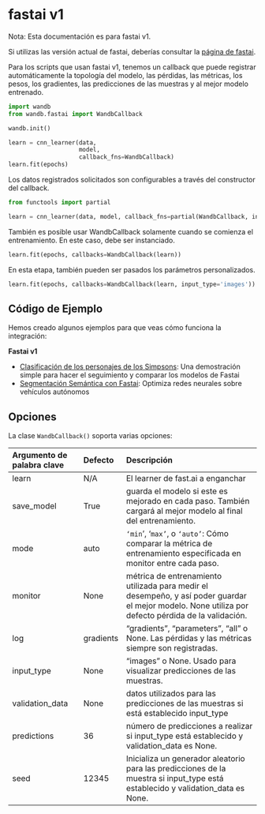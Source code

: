 # fastai v1

Nota: Esta documentación es para fastai v1.

Si utilizas las versión actual de fastai, deberías consultar la [página de fastai](https://docs.wandb.ai/integrations/fastai).

Para los scripts que usan fastai v1, tenemos un callback que puede registrar automáticamente la topología del modelo, las pérdidas, las métricas, los pesos, los gradientes, las predicciones de las muestras y al mejor modelo entrenado.

```python
import wandb
from wandb.fastai import WandbCallback

wandb.init()

learn = cnn_learner(data,
                    model,
                    callback_fns=WandbCallback)
learn.fit(epochs)
```

Los datos registrados solicitados son configurables a través del constructor del callback.

```python
from functools import partial

learn = cnn_learner(data, model, callback_fns=partial(WandbCallback, input_type='images'))
```

También es posible usar WandbCallback solamente cuando se comienza el entrenamiento. En este caso, debe ser instanciado.

```python
learn.fit(epochs, callbacks=WandbCallback(learn))
```

En esta etapa, también pueden ser pasados los parámetros personalizados.

```python
learn.fit(epochs, callbacks=WandbCallback(learn, input_type='images'))
```

##  Código de Ejemplo

Hemos creado algunos ejemplos para que veas cómo funciona la integración:

**Fastai v1**

* [Clasificación de los personajes de los Simpsons](https://github.com/borisdayma/simpsons-fastai): Una demostración simple para hacer el seguimiento y comparar los modelos de Fastai
*  [Segmentación Semántica con Fastai](https://github.com/borisdayma/semantic-segmentation): Optimiza redes neurales sobre vehículos autónomos

## Opciones

La clase `WandbCallback()` soporta varias opciones:

| Argumento de palabra clave | Defecto | Descripción |
| :--- | :--- | :--- |
| learn | N/A | El learner de fast.ai a enganchar |
| save\_model | True | guarda el modelo si este es mejorado en cada paso. También cargará al mejor modelo al final del entrenamiento. |
| mode | auto | `‘min`’, ‘`max’`, o `‘auto’`: Cómo comparar la métrica de entrenamiento especificada en monitor entre cada paso. |
| monitor | None | métrica de entrenamiento utilizada para medir el desempeño, y así poder guardar el mejor modelo. None utiliza por defecto pérdida de la validación. |
| log | gradients | “gradients”, “parameters”, “all” o None. Las pérdidas y las métricas siempre son registradas. |
| input\_type | None | “images” o None. Usado para visualizar predicciones de las muestras. |
| validation\_data | None | datos utilizados para las predicciones de las muestras si está establecido input\_type |
| predictions | 36 | número de predicciones a realizar si input\_type está establecido y validation\_data es None. |
| seed | 12345 | Inicializa un generador aleatorio para las predicciones de la muestra si input\_type está establecido y validation\_data es None. |

